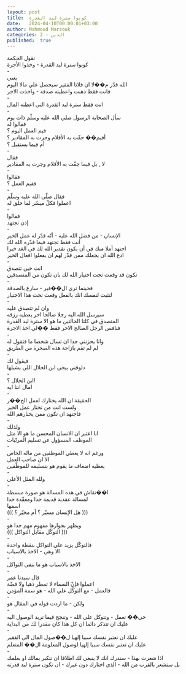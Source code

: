 ```yaml
---
layout: post
title:  كونوا سترة ليد القدرة
date:   2024-04-10T00:00:01+03:00
author: Mahmoud Marzouk
categories: 2 - الدين
published:  true
---
```

تقول الحكمة\
كونوا سترة ليد القدرة - وخذوا الأجرة\
-\
يعني\
الله قدّر م��لا ان فلانا الفقير سيحصل علي مالا اليوم\
فانت فقط ذهبت واعطيته صدقة - واخذت الاجر\
-\
انت فقط سترة ليد القدرة التي اعطته المال\
-\
سأل الصحابة الرسول صلي الله عليه وسلّم ذات يوم\
فقالوا له\
فيم العمل اليوم ؟\
أفيم�� جفّت به الأقلام وجرت به المقادير ؟\
أم فيما يستقبل ؟\
-\
فقال\
لا , بل فيما جفّت به الأقلام وجرت به المقادير\
-\
فقالوا\
ففيم العمل ؟\
-\
فقال صلّي الله عليه وسلّم\
اعملوا فكلّ ميسّر لما خلق له\
-\
فقالوا\
إذن نجتهد\
-\
الإنسان - من فضل الله عليه - أنّه قدّر له عمل الخير\
أنت فقط تجتهد فيما قدّره الله لك\
اجتهد أملا منك في أن يكون تقدير الله لك في الغد خيرا\
ادع الله ان يجعلك ممن قدّر لهم ان يفعلوا افعال الخير\
-\
انت حين تتصدق\
تكون قد وقعت تحت اختيار الله لك بان تكون من المتصدقين\
-\
فحينما تري ال��قير - سارع بالصدقة\
لتثبت لنفسك انك بالفعل وقعت تحت هذا الاختيار\
-\
وان لم تتصدق عليه\
سيرسل الله اليه رجلا صالحا اخر يعطيه رزقه\
المتصدق في كلتا الحالتين ما هو الا سترة ليد القدرة\
فنافس الرجل الصالح الاخر فقط ��لي اخذ الاجرة\
-\
وانا يحزنني جدا ان تسال شخصا ما فتقول له\
لم لم تقم بازاحة هذه الصخرة من الطريق\
-\
فيقول لك\
دلوقتي ييجي ابن الحلال اللي يشيلها\
-\
ابن الحلال ؟!\
امال انتا ايه\
-\
الحقيقة ان الله يختارك لعمل الخ��ر\
ولست انت من تختار عمل الخير\
فاجتهد ان تكون ممن يختارهم الله\
-\
ولذلك\
انا اعتبر ان الانسان المحسن ما هو الا مثل\
الموظف المسؤول عن تسليم المرتّبات\
-\
ورغم انه لا يعطي الموظفين من ماله الخاص\
الا ان صاحب العمل\
يعطيه اضعاف ما يقوم هو بتسليمه للموظّفين\
-\
ولله المثل الأعلي\
-\
ا��نقاش في هذه المسالة هو صورة مبسطة\
لمسالة عقدية قديمة جدا ومعقّدة جدا\
اسمها\
((( هل الإنسان مسيّر ؟ أم مخيّر ؟ )))\
-\
ويظهر بجوارها مفهوم مهم جدا هو\
((( التوكّل مقابل التواكل )))\
-\
فالتوكّل يزيد علي التواكل بنقطة واحدة\
الا وهي - الاخذ بالاسباب\
-\
الاخذ بالاسباب هو ما ينفي التواكل\
-\
قال سيدنا عمر\
اعملوا فإنّ السماء لا تمطر ذهبا ولا فضّة\
فالعمل - مع التوكّل علي الله - هو سمة المؤمن\
-\
ولكن - ما اردت قوله في المقال هو\
-\
حي�� تعمل - وتتوكل علي الله - وتنجح فيما تريد الوصول اليه\
عليك ان تتذكر دائما ان كل هذا كان مقدرا لك من البداية\
-\
عليك ان تعتبر نفسك سببا إلهيا ل��صول المال الي الفقير\
عليك ان تعتبر نفسك سببا إلهيا لوصول المعلومة ال�� المتعلم\
-\
اذا شعرت بهذا - ستدرك انك لا ينبغي لك اطلاقا ان تتكبر بمالك او
بعلمك\
بل ستشعر بالقرب من الله - الذي اختارك دون غيرك - ان تكون سترة ليد
قدرته
